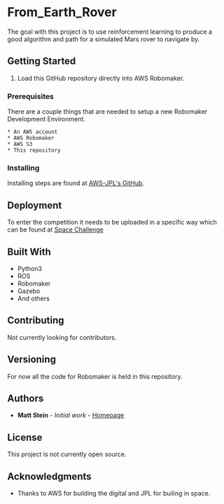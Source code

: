 # From_Earth_Rover

The goal with this project is to use reinforcement learning to produce a good algorithm and path for a simulated Mars rover to navigate by.

## Getting Started

1. Load this GitHub repository directly into AWS Robomaker.

### Prerequisites

There are a couple things that are needed to setup a new Robomaker Development Environment.

```
* An AWS account
* AWS Robomaker
* AWS S3
* This repository
```

### Installing

Installing steps are found at [AWS-JPL's GitHub](https://github.com/Christopheraburns/AWS-JPL-OSR-Challenge).

## Deployment

To enter the competition it needs to be uploaded in a specific way which can be found at [Space Challenge](https://spacechallenge.tech/)

## Built With

* Python3
* ROS
* Robomaker
* Gazebo
* And others

## Contributing

Not currently looking for contributors.

## Versioning

For now all the code for Robomaker is held in this repository.

## Authors

* **Matt Stein** - *Initial work* - [Homepage]()

## License

This project is not currently open source.

## Acknowledgments

* Thanks to AWS for building the digital and JPL for builing in space.
